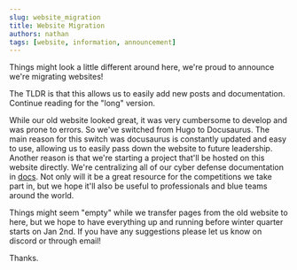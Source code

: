 ```yaml
---
slug: website_migration
title: Website Migration
authors: nathan
tags: [website, information, announcement]
---
```


Things might look a little different around here, we're proud to announce we're migrating websites!

The TLDR is that this allows us to easily add new posts and documentation. Continue reading for the "long" version.

<!--truncate-->

While our old website looked great, it was very cumbersome to develop and was prone to errors. So we've switched from Hugo to Docusaurus. The main reason for this switch was docusaurus is constantly updated and easy to use, allowing us to easily pass down the website to future leadership. Another reason is that we're starting a project that'll be hosted on this website directly. We're centralizing all of our cyber defense documentation in [docs](/docs/welcome). Not only will it be a great resource for the competitions we take part in, but we hope it'll also be useful to professionals and blue teams around the world.

Things might seem "empty" while we transfer pages from the old website to here, but we hope to have everything up and running before winter quarter starts on Jan 2nd. If you have any suggestions please let us know on discord or through email!

Thanks.
